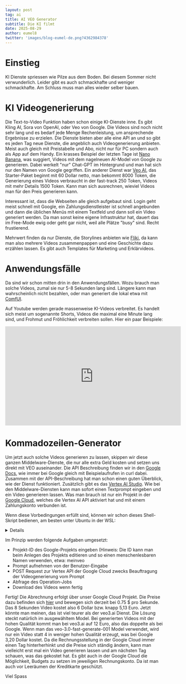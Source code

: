 ```yaml
---
layout: post
tag: ai
title: AI VEO Generator
subtitle: Die KI filmt
date: 2025-08-29
author: eumel8
twitter: 'images/blog-eumel-de.png?4362984378'
---
```


# Einstieg

KI Dienste spriessen wie Pilze aus dem Boden. Bei diesem Sommer nicht verwunderlich. Leider gibt es auch schmackhafte und weniger schmackhafte. Am Schluss muss man alles wieder selber bauen.
 
# KI Videogenerierung

Die Text-to-Video Funktion haben schon einige KI-Dienste inne. Es gibt Kling AI, Sora von OpenAI, oder Veo von Google. Die Videos sind noch nicht sehr lang und es bedarf jede Menge Rechenleistung, um ansprechende Ergebnisse zu erzielen. Die Dienste bieten aber alle eine API an und so gibt es jeden Tag neue Dienste, die angeblich auch Videogenerierung anbieten. Meist auch gleich mit Preistabelle und Abo, nicht nur für PC sondern auch als App auf dem Handy. Ein krasses Beispiel der letzten Tage ist [Nano Banana](https://nanobanana.ai/), was suggiert, Videos mit dem nagelneuen AI-Model von Google zu generieren. Dabei werkelt "nur" Chat-GPT im Hintergrund und man hat sich nur den Namen von Google gegriffen. Ein anderer Dienst war [Veo AI](https://veo3.ai), das Starter-Paket beginnt mit 60 Dollar netto, man bekommt 8000 Token, die Generierung eines Videos verbraucht in der fast-track 250 Token, Videos mit mehr Details 1500 Token. Kann man sich ausrechnen, wieviel Videos man für den Preis generieren kann.

Interessant ist, dass die Webseiten alle gleich aufgebaut sind. Login geht meist schnell mit Google, ein Zahlungsdienstleister ist schnell angebunden und dann die üblichen Menüs mit einem Textfeld und dann soll ein Video generiert werden. Da man sonst keine eigene Infrastruktur hat, dauert das im Free-Mode ewig oder geht gar nicht, weil alle Plätze "busy" sind. Recht frustierend.

Mehrwert finden da nur Dienste, die Storylines anbieten wie [Fliki](https://app.fliki.ai/), da kann man also mehrere Videos zusammenpappen und eine Geschichte dazu erzählen lassen. Es gibt auch Templates für Marketing und Erklärvideos.

# Anwendungsfälle

Da sind wir schon mitten drin in den Anwendungsfällen. Wozu brauch man solche Videos, zumal sie nur 5-8 Sekunden lang sind. Längere kann man wahrscheinlich nicht bezahlen, oder man generiert die lokal etwa mit [ComfUI](https://www.comfy.org/).

Auf Youtube werden gerade massenweise KI-Videos verbreitet. Es handelt sich meist um sogenannte Shorts, Videos die maximal eine Minute lang sind, und Frohmut und Fröhlichkeit verbreiten sollen. Hier ein paar Beispiele:

<iframe width="560" height="315" src="https://www.youtube.com/embed/77kNk0IGuPg?si=SEH-NtjQ5A2uIdN2" title="YouTube video player" frameborder="0" allow="accelerometer; autoplay; clipboard-write; encrypted-media; gyroscope; picture-in-picture; web-share" referrerpolicy="strict-origin-when-cross-origin" allowfullscreen></iframe>

# Kommadozeilen-Generator

Um jetzt auch solche Videos generieren zu lassen, skippen wir diese ganzen Middelware-Dienste, die nur alle extra Geld kosten und setzen uns direkt mit VEO auseinander. Die API Beschreibung finden wir in den [Google Docs](https://cloud.google.com/vertex-ai/generative-ai/docs/model-reference/veo-video-generation?hl=de), wie immer bei Google gleich mit Beispielaufrufen in curl dabei.  Zusammen mit der API-Beschreibung hat man schon einen guten Überblick, wie der Dienst funktioniert. 
Zusätzlich gibt es das [Vertex AI Studio](https://console.cloud.google.com/vertex-ai/studio/media?hl=de). Wie bei den Middelware-Diensten kann man sofort einen Textprompt eingeben und ein Video generieren lassen. Was man brauch ist nur ein Projekt in der [Google Cloud](https://console.cloud.google.com/), welches die Vertex AI API aktiviert hat und mit einem Zahlungskonto verbunden ist. 

Wenn diese Vorbedingungen erfüllt sind, können wir schon dieses Shell-Skript bedienen, am besten unter Ubuntu in der WSL:


<details>
<script src="https://gist.github.com/eumel8/5478dbac2ad8fc192c707e4325a0b037.js"></script>
</details>

Im Prinzip werden folgende Aufgaben umgesetzt:

* Projekt-ID des Google-Projekts eingeben (Hinweis: Die ID kann man beim Anlegen des Projekts editieren und so einen menschenlesbaren Namen verwenden, etwa: meinveo
* Prompt aufnehmen von der Benutzer-Eingabe
* POST Request zur Vertex API der Google Cloud zwecks Beauftragung der Videogenerierung vom Prompt
* Abfrage des Operation-Jobs
* Download des Videos wenn fertig

Fertig! Die Abrechnung erfolgt über unser Google Cloud Projekt. Die Preise dazu befinden sich [hier](https://cloud.google.com/vertex-ai/generative-ai/pricing?hl=de) und bewegen sich derzeit bei 0.75 $ pro Sekunde. Das 8 Sekunden Video kostet also 6 Dollar bzw. knapp 5,13 Euro. Jetzt könnte man meinen, das ist viel teurer als der veo3.ai Dienst. Die Lösung steckt natürlich im ausgewähltem Model. Bei generierten Videos mit der hohen Qualität kommt man bei veo3.ai auf 12 Euro, also das doppelte als bei Google. Wenn man das veo-3.0-fast-generate-001 Model verwendet, wird nur ein Video statt 4 in weniger hohen Qualität erzeugt,  was bei Google 3,20 Dollar kostet. Da die Rechnungsstellung in der Google Cloud immer einen Tag hinterherhinkt und die Preise sich ständig ändern, kann man vielleicht erst mal ein Video generieren lassen und am nächsten Tag schauen, was das gekostet hat. Es gibt auch in der Google Cloud die Möglichkeit, Budgets zu setzen im jeweiligen Rechnungskonto. Da ist man auch vor Leeräumen der Kreditkarte geschützt.

Viel Spass
